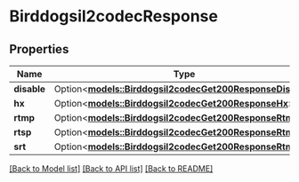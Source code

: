 # Birddogsil2codecResponse

## Properties

Name | Type | Description | Notes
------------ | ------------- | ------------- | -------------
**disable** | Option<[**models::Birddogsil2codecGet200ResponseDisable**](_birddogsil2codec_get_200_response_DISABLE.md)> |  | [optional]
**hx** | Option<[**models::Birddogsil2codecGet200ResponseHx**](_birddogsil2codec_get_200_response_HX.md)> |  | [optional]
**rtmp** | Option<[**models::Birddogsil2codecGet200ResponseRtmp**](_birddogsil2codec_get_200_response_RTMP.md)> |  | [optional]
**rtsp** | Option<[**models::Birddogsil2codecGet200ResponseRtmp**](_birddogsil2codec_get_200_response_RTMP.md)> |  | [optional]
**srt** | Option<[**models::Birddogsil2codecGet200ResponseRtmp**](_birddogsil2codec_get_200_response_RTMP.md)> |  | [optional]

[[Back to Model list]](../README.md#documentation-for-models) [[Back to API list]](../README.md#documentation-for-api-endpoints) [[Back to README]](../README.md)


